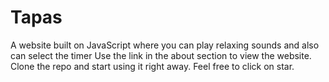 # Tapas
A website built on JavaScript where you can play relaxing sounds and also can select the timer
Use the link in the about section to view the website.
Clone the repo and start using it right away.
Feel free to click on star.
